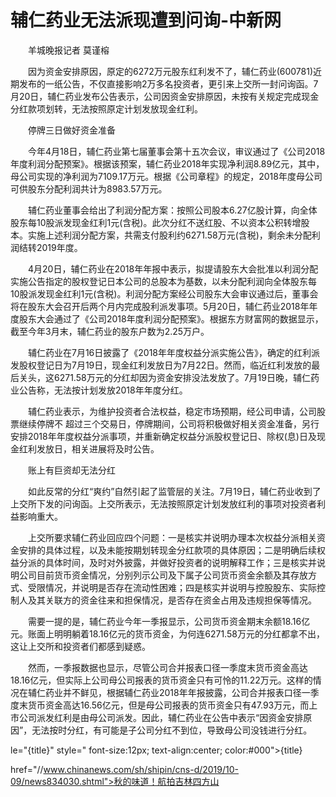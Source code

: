 # 辅仁药业无法派现遭到问询-中新网

　　羊城晚报记者 莫谨榕

　　因为资金安排原因，原定的6272万元股东红利发不了，辅仁药业(600781)近期发布的一纸公告，不仅直接影响2万多名投资者，更引来上交所一封问询函。7月20日，辅仁药业发布公告表示，公司因资金安排原因，未按有关规定完成现金分红款项划转，无法按照原定计划发放现金红利。

　　停牌三日做好资金准备

　　今年4月18日，辅仁药业第七届董事会第十五次会议，审议通过了《公司2018年度利润分配预案》。根据该预案，辅仁药业2018年实现净利润8.89亿元，其中，母公司实现的净利润为7109.17万元。根据《公司章程》的规定，2018年度母公司可供股东分配利润共计为8983.57万元。

　　辅仁药业董事会给出了利润分配方案：按照公司股本6.27亿股计算，向全体股东每10股派发现金红利1元(含税)。此次分红不送红股、不以资本公积转增股本。实施上述利润分配方案，共需支付股利约6271.58万元(含税)，剩余未分配利润结转2019年度。

　　4月20日，辅仁药业在2018年年报中表示，拟提请股东大会批准以利润分配实施公告指定的股权登记日本公司的总股本为基数，以未分配利润向全体股东每10股派发现金红利1元(含税)。利润分配方案经公司股东大会审议通过后，董事会将在股东大会召开后两个月内完成股利派发事项。5月20日，辅仁药业2018年年度股东大会通过了《公司2018年度利润分配预案》。根据东方财富网的数据显示，截至今年3月末，辅仁药业的股东户数为2.25万户。

　　辅仁药业在7月16日披露了《2018年年度权益分派实施公告》，确定的红利派发股权登记日为7月19日，现金红利发放日为7月22日。然而，临近红利发放的最后关头，这6271.58万元的分红却因为资金安排没法发放了。7月19日晚，辅仁药业公告称，无法按计划发放2018年年度分红。

　　辅仁药业表示，为维护投资者合法权益，稳定市场预期，经公司申请，公司股票继续停牌不 超过三个交易日，停牌期间，公司将积极做好相关资金准备，另行安排2018年年度权益分派事项，并重新确定权益分派股权登记日、除权(息)日及现金红利发放日，相关进展将及时公告。

　　账上有巨资却无法分红

　　如此反常的分红“爽约”自然引起了监管层的关注。7月19日，辅仁药业收到了上交所下发的问询函。上交所表示，无法按照原定计划发放红利的事项对投资者利益影响重大。

　　上交所要求辅仁药业回应四个问题：一是核实并说明办理本次权益分派相关资金安排的具体过程，以及未能按期划转现金分红款项的具体原因；二是明确后续权益分派的具体时间，及时对外披露，并做好投资者的说明解释工作；三是核实并说明公司目前货币资金情况，分别列示公司及下属子公司货币资金余额及其存放方式、受限情况，并说明是否存在流动性困难；四是核实并说明与控股股东、实际控制人及其关联方的资金往来和担保情况，是否存在资金占用及违规担保等情况。

　　需要一提的是，辅仁药业今年一季报显示，公司货币资金期末余额18.16亿元。账面上明明躺着18.16亿元的货币资金，为何连6271.58万元的分红都拿不出，这让上交所和投资者们都感到疑惑。

　　然而，一季报数据也显示，尽管公司合并报表口径一季度末货币资金高达18.16亿元，但实际上公司母公司报表的货币资金只有可怜的11.22万元。这样的情况在辅仁药业并不鲜见，根据辅仁药业2018年年报披露，公司合并报表口径一季度末货币资金高达16.56亿元，但是母公司报表的货币资金只有47.93万元，而上市公司派发红利是由母公司派发。因此，辅仁药业在公告中表示“因资金安排原因”，无法按时分红，有可能是子公司分红不到位，导致母公司没钱进行分红。

le="{title}" style=" font-size:12px; text-align:center; color:#000">{title}

href="//www.chinanews.com/sh/shipin/cns-d/2019/10-09/news834030.shtml">秋的味道！航拍吉林四方山

